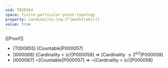 ```yaml
---
uid: T020364
space: finite-particular-point-topology
property: cardinality-leq-2^{mathfrak(c)}
value: true
---
```

[[Proof]]

* [T000855] [Countable|P000057]
* [I000068] [Cardinality < $\mathfrak(c)$|P000058] => [Cardinality $\leq 2^{\mathfrak(c)}$|P000059]
* [I000067] ~[Countable|P000057] => ~[Cardinality < $\mathfrak(c)$|P000058]

